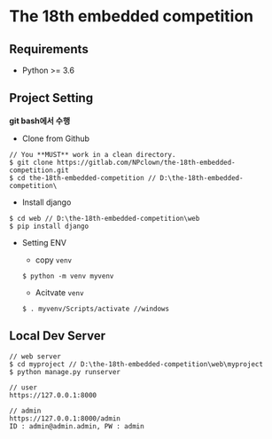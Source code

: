 # The 18th embedded competition

## Requirements

* Python >= 3.6

## Project Setting
**git bash에서 수행**

* Clone from Github
```
// You **MUST** work in a clean directory.
$ git clone https://gitlab.com/NPclown/the-18th-embedded-competition.git
$ cd the-18th-embedded-competition // D:\the-18th-embedded-competition\
```

* Install django
```
$ cd web // D:\the-18th-embedded-competition\web
$ pip install django
```

* Setting ENV
  * copy `venv`
  ```
  $ python -m venv myvenv
  ```

  * Acitvate `venv`
  ```
  $ . myvenv/Scripts/activate //windows
  ```
  
## Local Dev Server
```
// web server
$ cd myproject // D:\the-18th-embedded-competition\web\myproject
$ python manage.py runserver

// user
https://127.0.0.1:8000

// admin
https://127.0.0.1:8000/admin
ID : admin@admin.admin, PW : admin
```